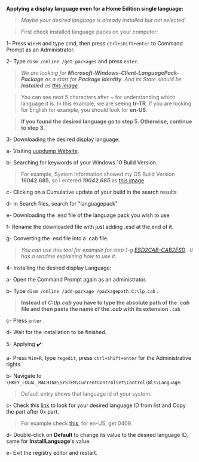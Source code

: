 **Applying a display language even for a Home Edition single language:**
> _Maybe your desired language is already installed but not selected._
    
> First check installed language packs on your computer:

   1- Press `Win+R` and type cmd, then press `ctrl+shift+enter` to Command Prompt as an Administrator.
   
   2- Type `dism /online /get-packages` and press `enter`.
> _We are looking for **Microsoft-Windows-Client-LanguagePack-Package** as a start for **Package Identity**. And its State should be **Installed** as [this image](https://i.stack.imgur.com/FoP0c.png)._

> You can see next 5 characters after _~_ for understanding which language it is.
> In this example, we are seeing **tr-TR**. If you are looking for English for example, you should look for **en-US**.

> **If you found the desired language go to step 5. Otherwise, continue to step 3.**

 3- Downloading the desired display language:

   a- Visiting [uupdump Website](https://uupdump.ml/).

   b- Searching for keywords of your Windows 10 Build Version.
   
> For example, System Information showed my OS Build Version **19042.685**, so I entered _**19042.685**_ as [this image](https://github.com/tightropeboy/saved/blob/main/Screenshot%202020-12-24%20224632.jpg?raw=true)
   
   c- Clicking on a Cumulative update of your build in the search results

   d- In Search files, search for "languagepack"

   e- Downloading the .esd file of the language pack you wish to use
    
   f- Rename the downloaded file with just adding .esd at the end of it.

   g- Converting the .esd file into a .cab file. 
> _You can use this tool for example for step 1-g [ESD2CAB-CAB2ESD](https://github.com/abbodi1406/WHD/blob/master/scripts/ESD2CAB-CAB2ESD.zip) .
It has a readme explaining how to use it._

 4- Installing the desired display Language:
 
   a- Open the Command Prompt again as an administrator.
    
   b- Type `dism /online /add-package /packagepath:C:\lp.cab` .
    
>**Instead of _C:\lp.cab_ you have to type the absolute path of the _.cab_ file and then paste the name of the _.cab_ with its extension `.cab`**
    
   c- Press `enter` .
   
   d- Wait for the installation to be finished.
   
 5- Applying :heavy_check_mark::
    
   a- Press `Win+R`, type `regedit`, press `ctrl+shift+enter` for the Administrative rights.
   
   b- Navigate to `\HKEY_LOCAL_MACHINE\SYSTEM\CurrentControlSet\Control\Nls\Language`.
   
> Default entry shows that language id of your system.

   c- Check this [link](https://docs.microsoft.com/en-us/openspecs/windows_protocols/ms-lcid/a9eac961-e77d-41a6-90a5-ce1a8b0cdb9c?redirectedfrom=MSDN) to look for your desired language ID from list and Copy the part after 0x part.
   
> For example check [this](https://i.stack.imgur.com/idMMr.png), for en-US, get 0409.

   d- Double-click on **Default** to change its value to the desired language ID, same for **InstallLanguage**'s value.
   
   e- Exit the registry editor and restart.
